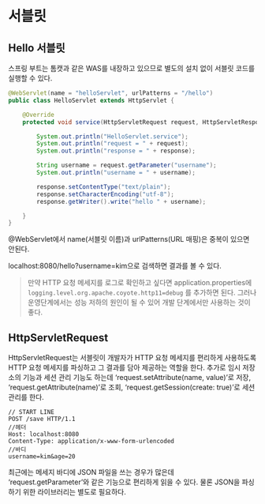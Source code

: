 # 서블릿

## Hello 서블릿

스프링 부트는 톰캣과 같은 WAS를 내장하고 있으므로 별도의 설치 없이 서블릿 코드를 실행할 수 있다.

```java
@WebServlet(name = "helloServlet", urlPatterns = "/hello")
public class HelloServlet extends HttpServlet {

    @Override
    protected void service(HttpServletRequest request, HttpServletResponse response) throws ServletException, IOException {

        System.out.println("HelloServlet.service");
        System.out.println("request = " + request);
        System.out.println("response = " + response);

        String username = request.getParameter("username");
        System.out.println("username = " + username);

        response.setContentType("text/plain");
        response.setCharacterEncoding("utf-8");
        response.getWriter().write("hello " + username);

    }
}
```

@WebServlet에서 name(서블릿 이름)과 urlPatterns(URL 매핑)은 중복이 있으면 안된다.

localhost:8080/hello?username=kim으로 검색하면 결과를 볼 수 있다.

> 만약 HTTP 요청 메세지를 로그로 확인하고 싶다면 application.properties에 `logging.level.org.apache.coyote.http11=debug` 를 추가하면 된다. 그러나 운영단계에서는 성능 저하의 원인이 될 수 있어 개발 단계에서만 사용하는 것이 좋다.
>

## HttpServletRequest

HttpServletRequest는 서블릿이 개발자가 HTTP 요청 메세지를 편리하게 사용하도록 HTTP 요청 메세지를 파싱하고 그 결과를 담아 제공하는 역할을 한다. 추가로 임시 저장소의 기능과 세션 관리 기능도 하는데 ‘request.setAttribute(name, value)’로 저장, ‘request.getAttribute(name)’로 조회, ‘request.getSession(create: true)’로 세션 관리를 한다.

```http
// START LINE
POST /save HTTP/1.1
//헤더
Host: localhost:8080
Content-Type: application/x-www-form-urlencoded
//바디
username=kim&age=20
```

최근에는 메세지 바디에 JSON 파일을 쓰는 경우가 많은데 ‘request.getParameter’와 같은 기능으로 편리하게 읽을 수 있다. 물론 JSON을 파싱하기 위한 라이브러리는 별도로 필요하다.
